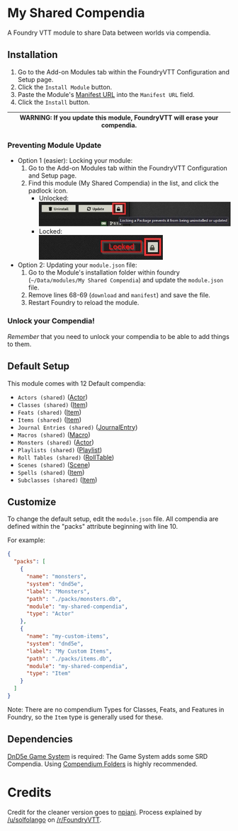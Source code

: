 # My Shared Compendia

A Foundry VTT module to share Data between worlds via compendia.

## Installation

1. Go to the Add-on Modules tab within the FoundryVTT Configuration and Setup page.
2. Click the `Install Module` button.
3. Paste the Module's [Manifest URL](https://github.com/stschoelzel/My-Shared-Compendia/releases/download/v1.2.0/module.json)
   into the `Manifest URL` field.
4. Click the `Install` button.

| WARNING: If you update this module, FoundryVTT will erase your compendia. |
| ------------------------------------------------------------------------- |

### Preventing Module Update

- Option 1 (easier): Locking your module:
  1. Go to the Add-on Modules tab within the FoundryVTT Configuration and Setup page.
  2. Find this module (My Shared Compendia) in the list, and click the padlock icon.
     - Unlocked:  
       ![unlocked-module](resources/images/unlocked-module.webp)
     - Locked:  
       ![locked-module](resources/images/locked-module.webp)
- Option 2: Updating your `module.json` file:
  1. Go to the Module's installation folder within foundry (`~/Data/modules/My Shared Compendia`) and update the `module.json` file.
  2. Remove lines 68-69 (`download` and `manifest`) and save the file.
  3. Restart Foundry to reload the module.

### Unlock your Compendia!

_Remember_ that you need to unlock your compendia to be able to add things to them.

## Default Setup

This module comes with 12 Default compendia:

- `Actors (shared)` ([Actor](https://foundryvtt.com/api/Actor.html))
- `Classes (shared)` ([Item](https://foundryvtt.com/api/Item.html))
- `Feats (shared)` ([Item](https://foundryvtt.com/api/Item.html))
- `Items (shared)` ([Item](https://foundryvtt.com/api/Item.html))
- `Journal Entries (shared)` ([JournalEntry](https://foundryvtt.com/api/JournalEntry.html))
- `Macros (shared)` ([Macro](https://foundryvtt.com/api/Macro.html))
- `Monsters (shared)` ([Actor](https://foundryvtt.com/api/Actor.html))
- `Playlists (shared)` ([Playlist](https://foundryvtt.com/api/Playlist.html))
- `Roll Tables (shared)` ([RollTable](https://foundryvtt.com/api/RollTable.html))
- `Scenes (shared)` ([Scene](https://foundryvtt.com/api/Scene.html))
- `Spells (shared)` ([Item](https://foundryvtt.com/api/Item.html))
- `Subclasses (shared)` ([Item](https://foundryvtt.com/api/Item.html))

## Customize

To change the default setup, edit the `module.json` file. All compendia are defined within the "packs" attribute beginning with line 10.

For example:

```json
{
  "packs": [
    {
      "name": "monsters",
      "system": "dnd5e",
      "label": "Monsters",
      "path": "./packs/monsters.db",
      "module": "my-shared-compendia",
      "type": "Actor"
    },
    {
      "name": "my-custom-items",
      "system": "dnd5e",
      "label": "My Custom Items",
      "path": "./packs/items.db",
      "module": "my-shared-compendia",
      "type": "Item"
    }
  ]
}
```

Note: There are no compendium Types for Classes, Feats, and Features in Foundry, so the `Item` type is generally used for these.

## Dependencies

[DnD5e Game System](https://github.com/foundryvtt/dnd5e) is required: The Game System adds some SRD Compendia.
Using [Compendium Folders](https://github.com/earlSt1/vtt-compendium-folders) is highly recommended.

# Credits

Credit for the cleaner version goes to [npiani](https://github.com/npiani).
Process explained by [/u/solfolango](https://www.reddit.com/u/solfolango) on [/r/FoundryVTT](https://www.reddit.com/r/FoundryVTT/comments/fvw3c7/how_to_create_a_tiny_module_for_shared_content/).
